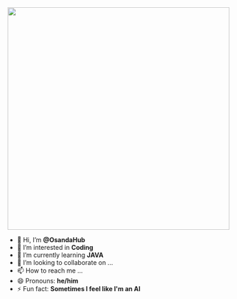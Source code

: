 <center><img src="https://user-images.githubusercontent.com/74038190/225813708-98b745f2-7d22-48cf-9150-083f1b00d6c9.gif" width="500"></center>

- 👋 Hi, I’m **@OsandaHub**
- 👀 I’m interested in **Coding**
- 🌱 I’m currently learning **JAVA**
- 💞️ I’m looking to collaborate on ...
- 📫 How to reach me ...
- 😄 Pronouns: **he/him**
- ⚡ Fun fact: **Sometimes I feel like I'm an AI**

<!---
OsandaHub/OsandaHub is a ✨ special ✨ repository because its `README.md` (this file) appears on your GitHub profile.
You can click the Preview link to take a look at your changes.
--->
